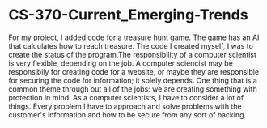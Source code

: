 # CS-370-Current_Emerging-Trends
For my project, I added code for a treasure hunt game. The game has an AI that calculates how to reach treasure. The code I created myself, I was to create the status of the program.The responsibility of a computer scientist is very flexible, depending on the job. A computer sciencist may be responsibily for creating code for a website, or maybe they are responsible for securing the code for information; it solely depends. One thing that is a common theme through out all of the jobs: we are creating something with protection in mind. As a computer scientists, I have to consider a lot of things. Every problem I have to approach and solve problems with the customer's information and how to be secure from any sort of hacking.  
